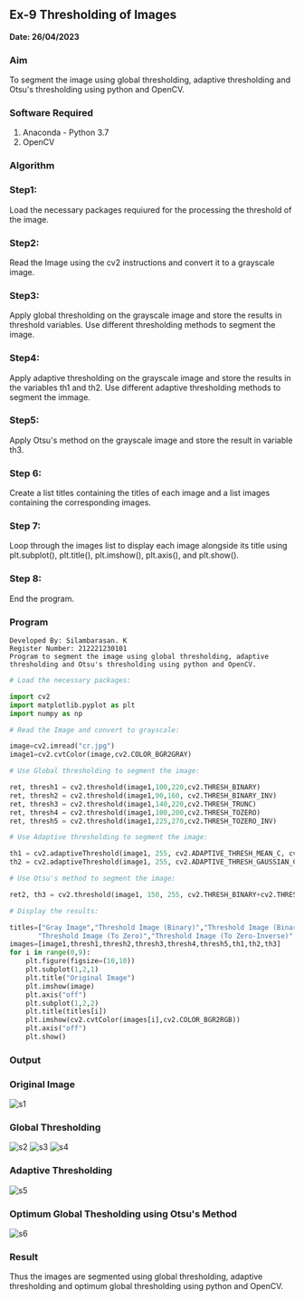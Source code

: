 ## Ex-9 Thresholding of Images
**Date: 26/04/2023**
### Aim
To segment the image using global thresholding, adaptive thresholding and Otsu's thresholding using python and OpenCV.

### Software Required
1. Anaconda - Python 3.7
2. OpenCV

### Algorithm

### Step1:
Load the necessary packages requiured for the processing the threshold of the image.

### Step2:
Read the Image using the cv2 instructions and convert it to a grayscale image.

### Step3:
Apply global thresholding on the grayscale image and store the results in threshold variables. Use different thresholding methods to segment the image.

### Step4:
Apply adaptive thresholding on the grayscale image and store the results in the variables th1 and th2. Use different adaptive thresholding methods to segment the immage.

### Step5:
Apply Otsu's method on the grayscale image and store the result in variable th3.

### Step 6:
Create a list titles containing the titles of each image and a list images containing the corresponding images.

### Step 7:
Loop through the images list to display each image alongside its title using plt.subplot(), plt.title(), plt.imshow(), plt.axis(), and plt.show().

### Step 8:
End the program.

### Program
```
Developed By: Silambarasan. K
Register Number: 212221230101
Program to segment the image using global thresholding, adaptive thresholding and Otsu's thresholding using python and OpenCV.
```

```py
# Load the necessary packages:

import cv2
import matplotlib.pyplot as plt
import numpy as np

```
```py
# Read the Image and convert to grayscale:

image=cv2.imread("cr.jpg")
image1=cv2.cvtColor(image,cv2.COLOR_BGR2GRAY)
```

```py
# Use Global thresholding to segment the image:

ret, thresh1 = cv2.threshold(image1,100,220,cv2.THRESH_BINARY)
ret, thresh2 = cv2.threshold(image1,90,160, cv2.THRESH_BINARY_INV)
ret, thresh3 = cv2.threshold(image1,140,220,cv2.THRESH_TRUNC)
ret, thresh4 = cv2.threshold(image1,100,200,cv2.THRESH_TOZERO)
ret, thresh5 = cv2.threshold(image1,225,270,cv2.THRESH_TOZERO_INV)
```

```py
# Use Adaptive thresholding to segment the image:

th1 = cv2.adaptiveThreshold(image1, 255, cv2.ADAPTIVE_THRESH_MEAN_C, cv2.THRESH_BINARY, 11, 3)
th2 = cv2.adaptiveThreshold(image1, 255, cv2.ADAPTIVE_THRESH_GAUSSIAN_C, cv2.THRESH_BINARY, 11, 3)
```

```py
# Use Otsu's method to segment the image:

ret2, th3 = cv2.threshold(image1, 150, 255, cv2.THRESH_BINARY+cv2.THRESH_OTSU)
```

```py
# Display the results:

titles=["Gray Image","Threshold Image (Binary)","Threshold Image (Binary Inverse)","Threshold Image (Truncate)",
       "Threshold Image (To Zero)","Threshold Image (To Zero-Inverse)","Adaptive Threshold (Mean)","Adaptive Threshold (Gaussian)","Otsu"]
images=[image1,thresh1,thresh2,thresh3,thresh4,thresh5,th1,th2,th3]
for i in range(0,9):
    plt.figure(figsize=(10,10))
    plt.subplot(1,2,1)
    plt.title("Original Image")
    plt.imshow(image)
    plt.axis("off")
    plt.subplot(1,2,2)
    plt.title(titles[i])
    plt.imshow(cv2.cvtColor(images[i],cv2.COLOR_BGR2RGB))
    plt.axis("off")
    plt.show()

```
### Output

### Original Image
![s1](https://github.com/simbu07/Thresholding/assets/94525786/a8af1d3f-535b-4632-9456-d23bd1e1aabd)


### Global Thresholding
![s2](https://github.com/simbu07/Thresholding/assets/94525786/f39c2c9d-2ab7-4005-8c52-7647bda8f186)
![s3](https://github.com/simbu07/Thresholding/assets/94525786/1f70820c-5fbc-483a-a082-5b06e52cfd55)
![s4](https://github.com/simbu07/Thresholding/assets/94525786/fb754ff1-da96-46e5-a7ca-dcc2de8851ed)


### Adaptive Thresholding
![s5](https://github.com/simbu07/Thresholding/assets/94525786/5399c096-7fa5-4cda-acd0-63e1540870f9)


### Optimum Global Thesholding using Otsu's Method
![s6](https://github.com/simbu07/Thresholding/assets/94525786/59cd3311-ff40-4cba-8825-d3e7b30c302a)



### Result
Thus the images are segmented using global thresholding, adaptive thresholding and optimum global thresholding using python and OpenCV.


